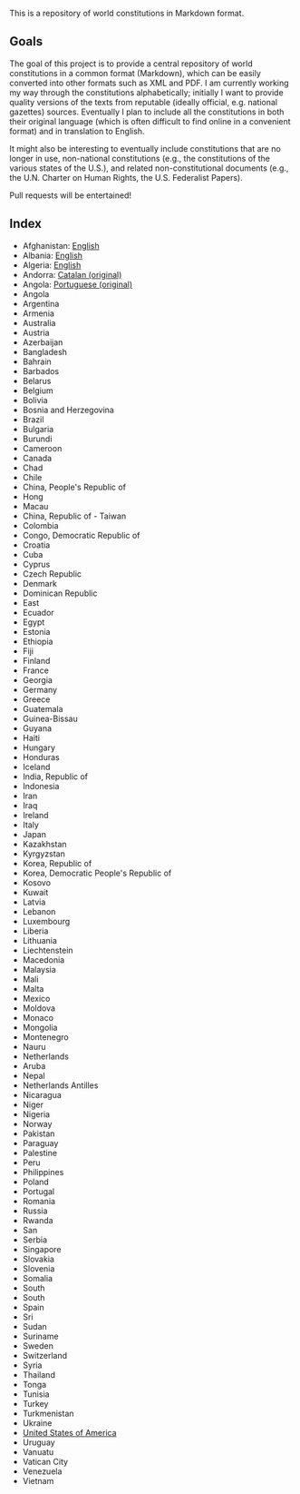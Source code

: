 This is a repository of world constitutions in Markdown format.

## Goals

The goal of this project is to provide a central repository of world constitutions in a common format (Markdown), which can be easily converted into other formats such as XML and PDF. I am currently working my way through the constitutions alphabetically; initially I want to provide quality versions of the texts from reputable (ideally official, e.g. national gazettes) sources. Eventually I plan to include all the constitutions in both their original language (which is often difficult to find online in a convenient format) and in translation to English.

It might also be interesting to eventually include constitutions that are no longer in use, non-national constitutions (e.g., the constitutions of the various states of the U.S.), and related non-constitutional documents (e.g., the U.N. Charter on Human Rights, the U.S. Federalist Papers).

Pull requests will be entertained!

## Index

* Afghanistan: [English](https://github.com/joshleitzel/constitutions/blob/master/afghanistan/afghanistan.en.md)
* Albania: [English](https://github.com/joshleitzel/constitutions/blob/master/albania/albania.en.md)
* Algeria: [English](https://github.com/joshleitzel/constitutions/blob/master/algeria/algeria.en.md)
* Andorra: [Catalan (original)](https://github.com/joshleitzel/constitutions/blob/master/andorra/andorra.ca.md)
* Angola: [Portuguese (original)](https://github.com/joshleitzel/constitutions/blob/master/angola/angola.pt.md)
* Angola
* Argentina
* Armenia
* Australia
* Austria
* Azerbaijan
* Bangladesh
* Bahrain
* Barbados
* Belarus
* Belgium
* Bolivia
* Bosnia and Herzegovina
* Brazil
* Bulgaria
* Burundi
* Cameroon
* Canada
* Chad
* Chile
* China, People's Republic of
* Hong
* Macau
* China, Republic of - Taiwan
* Colombia
* Congo, Democratic Republic of
* Croatia
* Cuba
* Cyprus
* Czech Republic
* Denmark
* Dominican Republic
* East
* Ecuador
* Egypt
* Estonia
* Ethiopia
* Fiji
* Finland
* France
* Georgia
* Germany
* Greece
* Guatemala
* Guinea-Bissau
* Guyana
* Haiti
* Hungary
* Honduras
* Iceland
* India, Republic of
* Indonesia
* Iran
* Iraq
* Ireland
* Italy
* Japan
* Kazakhstan
* Kyrgyzstan
* Korea, Republic of
* Korea, Democratic People's Republic of
* Kosovo
* Kuwait
* Latvia
* Lebanon
* Luxembourg
* Liberia
* Lithuania
* Liechtenstein
* Macedonia
* Malaysia
* Mali
* Malta
* Mexico
* Moldova
* Monaco
* Mongolia
* Montenegro
* Nauru
* Netherlands
* Aruba
* Nepal
* Netherlands Antilles
* Nicaragua
* Niger
* Nigeria
* Norway
* Pakistan
* Paraguay
* Palestine
* Peru
* Philippines
* Poland
* Portugal
* Romania
* Russia
* Rwanda
* San
* Serbia
* Singapore
* Slovakia
* Slovenia
* Somalia
* South
* South
* Spain
* Sri
* Sudan
* Suriname
* Sweden
* Switzerland
* Syria
* Thailand
* Tonga
* Tunisia
* Turkey
* Turkmenistan
* Ukraine
* [United States of America](https://github.com/joshleitzel/constitutions/blob/master/usa/united_states_of_america.md)
* Uruguay
* Vanuatu
* Vatican City
* Venezuela
* Vietnam
